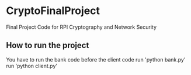 # CryptoFinalProject
Final Project Code for RPI Cryptography and Network Security 

## How to run the project
You have to run the bank code before the client code
run 'python bank.py'
run 'python client.py'  